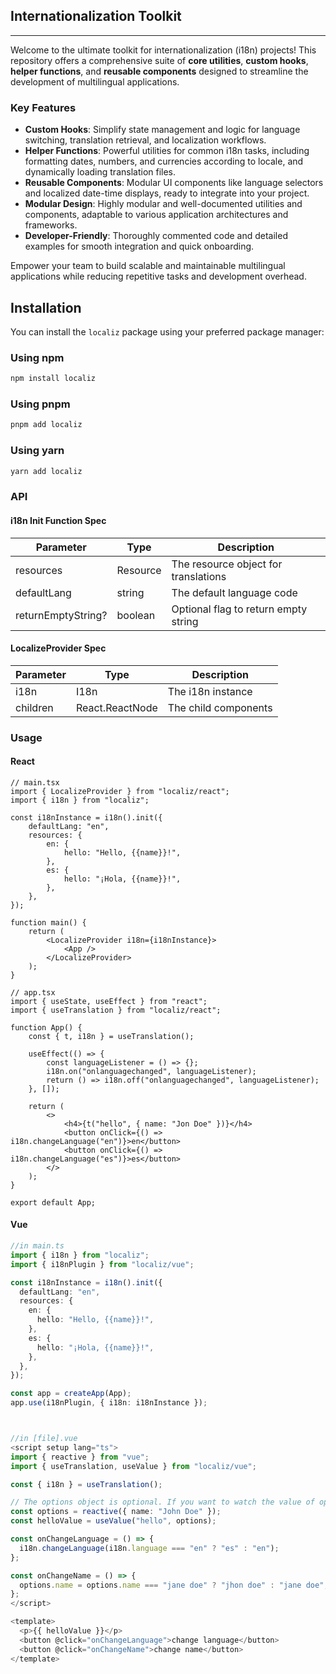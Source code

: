 ## Internationalization Toolkit

---

Welcome to the ultimate toolkit for internationalization (i18n) projects! This repository offers a comprehensive suite of **core utilities**, **custom hooks**, **helper functions**, and **reusable components** designed to streamline the development of multilingual applications.

### Key Features

- **Custom Hooks**: Simplify state management and logic for language switching, translation retrieval, and localization workflows.
- **Helper Functions**: Powerful utilities for common i18n tasks, including formatting dates, numbers, and currencies according to locale, and dynamically loading translation files.
- **Reusable Components**: Modular UI components like language selectors and localized date-time displays, ready to integrate into your project.
- **Modular Design**: Highly modular and well-documented utilities and components, adaptable to various application architectures and frameworks.
- **Developer-Friendly**: Thoroughly commented code and detailed examples for smooth integration and quick onboarding.

Empower your team to build scalable and maintainable multilingual applications while reducing repetitive tasks and development overhead.

## Installation

You can install the `localiz` package using your preferred package manager:

### Using npm
```bash
npm install localiz
```

### Using pnpm
```bash
pnpm add localiz
```

### Using yarn
```bash
yarn add localiz
```

### API 

#### i18n Init Function Spec

| Parameter          | Type      | Description                          |
|--------------------|-----------|--------------------------------------|
| resources          | Resource  | The resource object for translations |
| defaultLang        | string    | The default language code            |
| returnEmptyString? | boolean   | Optional flag to return empty string |

#### LocalizeProvider Spec

| Parameter | Type             | Description                          |
|-----------|------------------|--------------------------------------|
| i18n      | I18n             | The i18n instance                    |
| children  | React.ReactNode  | The child components                 |


### Usage

#### React
```tsx
// main.tsx
import { LocalizeProvider } from "localiz/react";
import { i18n } from "localiz";

const i18nInstance = i18n().init({
    defaultLang: "en",
    resources: {
        en: {
            hello: "Hello, {{name}}!",
        },
        es: {
            hello: "¡Hola, {{name}}!",
        },
    },
});

function main() {
    return (
        <LocalizeProvider i18n={i18nInstance}>
            <App />
        </LocalizeProvider>
    );
}

// app.tsx
import { useState, useEffect } from "react";
import { useTranslation } from "localiz/react";

function App() {
    const { t, i18n } = useTranslation();

    useEffect(() => {
        const languageListener = () => {};
        i18n.on("onlanguagechanged", languageListener);
        return () => i18n.off("onlanguagechanged", languageListener);
    }, []);

    return (
        <>
            <h4>{t("hello", { name: "Jon Doe" })}</h4>
            <button onClick={() => i18n.changeLanguage("en")}>en</button>
            <button onClick={() => i18n.changeLanguage("es")}>es</button>
        </>
    );
}

export default App;
```


#### Vue

```ts
//in main.ts
import { i18n } from "localiz";
import { i18nPlugin } from "localiz/vue";

const i18nInstance = i18n().init({
  defaultLang: "en",
  resources: {
    en: {
      hello: "Hello, {{name}}!",
    },
    es: {
      hello: "¡Hola, {{name}}!",
    },
  },
});

const app = createApp(App);
app.use(i18nPlugin, { i18n: i18nInstance });



//in [file].vue
<script setup lang="ts">
import { reactive } from "vue";
import { useTranslation, useValue } from "localiz/vue";

const { i18n } = useTranslation();

// The options object is optional. If you want to watch the value of options, you must use reactive/ref to pass it to the function.
const options = reactive({ name: "John Doe" });
const helloValue = useValue("hello", options);

const onChangeLanguage = () => {
  i18n.changeLanguage(i18n.language === "en" ? "es" : "en");
};

const onChangeName = () => {
  options.name = options.name === "jane doe" ? "jhon doe" : "jane doe";
};
</script>

<template>
  <p>{{ helloValue }}</p>
  <button @click="onChangeLanguage">change language</button>
  <button @click="onChangeName">change name</button>
</template>
```
